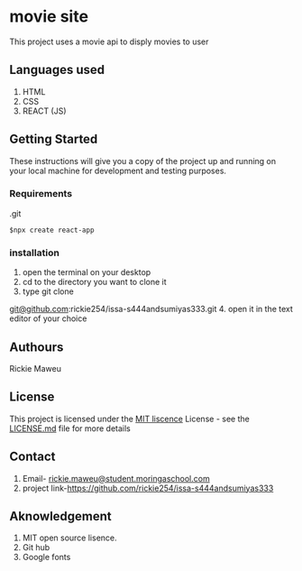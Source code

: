 # movie site
This project uses a movie api to disply movies to user
## Languages used
1. HTML
2. CSS
3. REACT (JS)
## Getting Started

These instructions will give you a copy of the project up and running on
your local machine for development and testing purposes. 
### Requirements
 .git 

    $npx create react-app 
### installation
1. open the terminal on your desktop
2. cd to the directory you want to clone it
3. type git clone  

  
git@github.com:rickie254/issa-s444andsumiyas333.git
4. open it in the text editor of your choice

## Authours
Rickie Maweu


## License

This project is licensed under the [MIT liscence](LICENSE.md)
License - see the [LICENSE.md](LICENSE.md) file for more
details
## Contact
1. Email- rickie.maweu@student.moringaschool.com
1. project link-https://github.com/rickie254/issa-s444andsumiyas333
## Aknowledgement
1. MIT open source lisence.
2. Git hub 
3. Google fonts